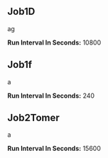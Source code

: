 ## Job1D
ag


**Run Interval In Seconds:** 10800


## Job1f
a


**Run Interval In Seconds:** 240


## Job2Tomer
a


**Run Interval In Seconds:** 15600


